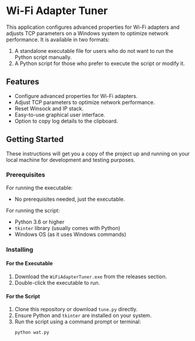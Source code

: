 # Wi-Fi Adapter Tuner

This application configures advanced properties for Wi-Fi adapters and adjusts TCP parameters on a Windows system to optimize network performance. It is available in two formats:
1. A standalone executable file for users who do not want to run the Python script manually.
2. A Python script for those who prefer to execute the script or modify it.

## Features

- Configure advanced properties for Wi-Fi adapters.
- Adjust TCP parameters to optimize network performance.
- Reset Winsock and IP stack.
- Easy-to-use graphical user interface.
- Option to copy log details to the clipboard.

## Getting Started

These instructions will get you a copy of the project up and running on your local machine for development and testing purposes.

### Prerequisites

For running the executable:
- No prerequisites needed, just the executable.

For running the script:
- Python 3.6 or higher
- `tkinter` library (usually comes with Python)
- Windows OS (as it uses Windows commands)

### Installing

#### For the Executable

1. Download the `WiFiAdapterTuner.exe` from the releases section.
2. Double-click the executable to run.

#### For the Script

1. Clone this repository or download `tune.py` directly.
2. Ensure Python and `tkinter` are installed on your system.
3. Run the script using a command prompt or terminal:
   ```bash
   python wat.py
